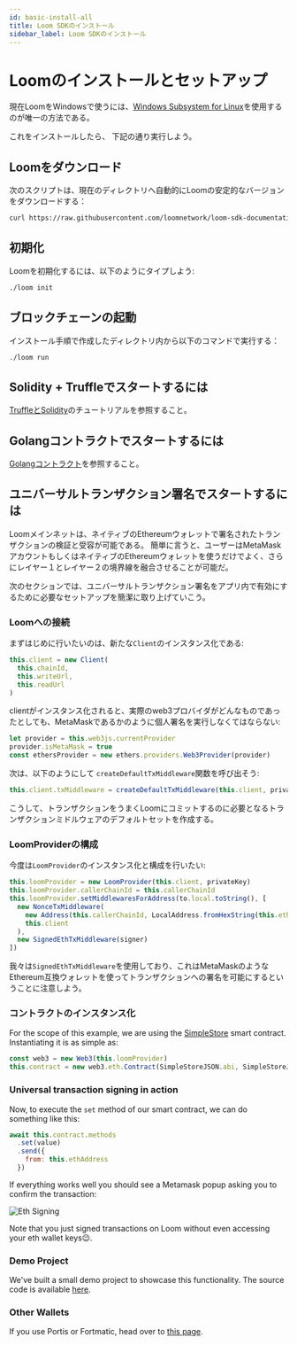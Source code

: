```yaml
---
id: basic-install-all
title: Loom SDKのインストール
sidebar_label: Loom SDKのインストール
---
```


# Loomのインストールとセットアップ

現在LoomをWindowsで使うには、[Windows Subsystem for Linux](https://docs.microsoft.com/en-us/windows/wsl/install-win10)を使用するのが唯一の方法である。

これをインストールしたら、 下記の通り実行しよう。

## Loomをダウンロード

次のスクリプトは、現在のディレクトリへ自動的にLoomの安定的なバージョンをダウンロードする：

```bash
curl https://raw.githubusercontent.com/loomnetwork/loom-sdk-documentation/master/scripts/get_loom.sh | sh
```

## 初期化

Loomを初期化するには、以下のようにタイプしよう:

```bash
./loom init
```

## ブロックチェーンの起動

インストール手順で作成したディレクトリ内から以下のコマンドで実行する：

```bash
./loom run
```

## Solidity + Truffleでスタートするには

[TruffleとSolidity](join-testnet.html)のチュートリアルを参照すること。

## Golangコントラクトでスタートするには

[Golangコントラクト](prereqs-all.html)を参照すること。

## ユニバーサルトランザクション署名でスタートするには

Loomメインネットは、ネイティブのEthereumウォレットで署名されたトランザクションの検証と受容が可能である。 簡単に言うと、ユーザーはMetaMaskアカウントもしくはネイティブのEthereumウォレットを使うだけでよく、さらにレイヤー１とレイヤー２の境界線を融合させることが可能だ。

次のセクションでは、ユニバーサルトランザクション署名をアプリ内で有効にするために必要なセットアップを簡潔に取り上げていこう。

### Loomへの接続

まずはじめに行いたいのは、新たな`Client`のインスタンス化である:

```js
this.client = new Client(
  this.chainId,
  this.writeUrl,
  this.readUrl
)
```

clientがインスタンス化されると、実際のweb3プロバイダがどんなものであったとしても、MetaMaskであるかのように個人署名を実行しなくてはならない:

```js
let provider = this.web3js.currentProvider
provider.isMetaMask = true
const ethersProvider = new ethers.providers.Web3Provider(provider)
```

次は、以下のようにして `createDefaultTxMiddleware`関数を呼び出そう:

```js
this.client.txMiddleware = createDefaultTxMiddleware(this.client, privateKey)
```

こうして、トランザクションをうまくLoomにコミットするのに必要となるトランザクションミドルウェアのデフォルトセットを作成する。

### LoomProviderの構成

今度は`LoomProvider`のインスタンス化と構成を行いたい:

```js
this.loomProvider = new LoomProvider(this.client, privateKey)
this.loomProvider.callerChainId = this.callerChainId
this.loomProvider.setMiddlewaresForAddress(to.local.toString(), [
  new NonceTxMiddleware(
    new Address(this.callerChainId, LocalAddress.fromHexString(this.ethAddress)),
    this.client
  ),
  new SignedEthTxMiddleware(signer)
])
```

我々は`SignedEthTxMiddleware`を使用しており、これはMetaMaskのようなEthereum互換ウォレットを使ってトランザクションへの署名を可能にするということに注意しよう。

### コントラクトのインスタンス化

For the scope of this example, we are using the [SimpleStore](https://github.com/loomnetwork/eth-signing-demo/blob/master/truffle/contracts/SimpleStore.sol) smart contract. Instantiating it is as simple as:

```js
const web3 = new Web3(this.loomProvider)
this.contract = new web3.eth.Contract(SimpleStoreJSON.abi, SimpleStoreJSON.networks[this.networkId].address)
```

### Universal transaction signing in action

Now, to execute the `set` method of our smart contract, we can do something like this:

```js
await this.contract.methods
  .set(value)
  .send({
    from: this.ethAddress
  })
```

If everything works well you should see a Metamask popup asking you to confirm the transaction:

![Eth Signing](/developers/img/eth-signing-metamask-popup.gif)

Note that you just signed transactions on Loom without even accessing your eth wallet keys😉.

### Demo Project

We've built a small demo project to showcase this functionality. The source code is available [here](https://github.com/loomnetwork/Eth-Signing-Demo).

### Other Wallets

If you use Portis or Fortmatic, head over to [this page](others.html).